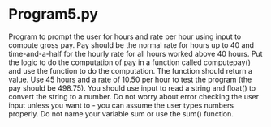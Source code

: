 # Program5.py
Program to prompt the user for hours and rate per hour using input to compute gross pay. Pay should be the normal rate for hours up to 40 and time-and-a-half for the hourly rate for all hours worked above 40 hours. Put the logic to do the computation of pay in a function called computepay() and use the function to do the computation. The function should return a value. Use 45 hours and a rate of 10.50 per hour to test the program (the pay should be 498.75). You should use input to read a string and float() to convert the string to a number. Do not worry about error checking the user input unless you want to - you can assume the user types numbers properly. Do not name your variable sum or use the sum() function.
